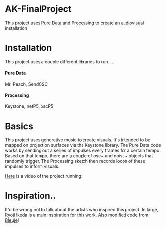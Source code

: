 # AK-FinalProject
This project uses Pure Data and Processing to create an audiovisual installation

# Installation
This project uses a couple different libraries to run.....
#### Pure Data
Mr. Peach, SendOSC
#### Processing
Keystone, netP5, oscP5

# Basics
This project uses generative music to create visuals. It's intended to be mapped on projection surfaces via the Keystone library. 
The Pure Data code works by sending out a series of impulses every frames for a certain tempo. Based on that tempo, there are a couple of osc~ and noise~ objects that randomly trigger. The Processing sketch then records loops of these impulses to inform visuals.

[Here](https://vimeo.com/268629736) is a video of the project running.

# Inspiration..
It'd be wrong not to talk about the artists who inspired this project. In large, Ryoji Ikeda is a main inspiration for this work. Also modified code from [Bleuje](https://gist.github.com/Bleuje/75347b04a29bb8442fe88f2f5aed2ee1)!
